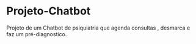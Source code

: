 # Projeto-Chatbot

Projeto de um Chatbot de psiquiatria que agenda consultas , desmarca e faz um pré-diagnostico.
